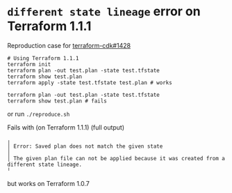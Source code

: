 # `different state lineage` error on Terraform 1.1.1
Reproduction case for [terraform-cdk#1428](https://github.com/hashicorp/terraform-cdk/issues/1428)

```
# Using Terraform 1.1.1
terraform init
terraform plan -out test.plan -state test.tfstate
terraform show test.plan
terraform apply -state test.tfstate test.plan # works

terraform plan -out test.plan -state test.tfstate
terraform show test.plan # fails
```

or run `./reproduce.sh`

Fails with (on Terraform 1.1.1) (full output)
```
╷
│ Error: Saved plan does not match the given state
│
│ The given plan file can not be applied because it was created from a different state lineage.
╵
```

but works on Terraform 1.0.7

